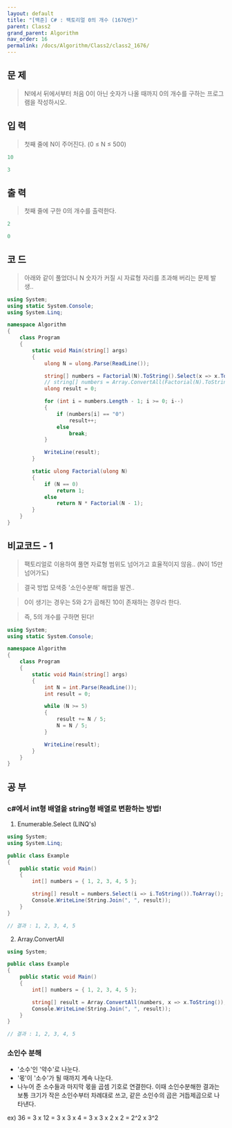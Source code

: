 ```yaml
---
layout: default
title: "[백준] C# : 팩토리얼 0의 개수 (1676번)"
parent: Class2
grand_parent: Algorithm
nav_order: 16
permalink: /docs/Algorithm/Class2/class2_1676/
---
```


## 문 제

> N!에서 뒤에서부터 처음 0이 아닌 숫자가 나올 때까지 0의 개수를 구하는 프로그램을 작성하시오.

## 입 력

> 첫째 줄에 N이 주어진다. (0 ≤ N ≤ 500)

```yaml
10
```

```yaml
3
```

## 출 력

> 첫째 줄에 구한 0의 개수를 출력한다.

```yaml
2
```

```yaml
0
```

## 코 드

> 아래와 같이 풀었더니 N 숫자가 커질 시 자료형 자리를 초과해 버리는 문제 발생..

<div class="code-example" markdown="1">

```csharp
using System;
using static System.Console;
using System.Linq;

namespace Algorithm
{
    class Program
    {
        static void Main(string[] args)
        {
            ulong N = ulong.Parse(ReadLine());

            string[] numbers = Factorial(N).ToString().Select(x => x.ToString()).ToArray();
            // string[] numbers = Array.ConvertAll(Factorial(N).ToString().ToArray(), x => x.ToString());
            ulong result = 0;

            for (int i = numbers.Length - 1; i >= 0; i--)
            {
                if (numbers[i] == "0")
                    result++;
                else
                    break;
            }

            WriteLine(result);
        }

        static ulong Factorial(ulong N)
        {
            if (N == 0)
                return 1;
            else
                return N * Factorial(N - 1);
        }
    }
}
```

</div>

## 비교코드 - 1

> 팩토리얼로 이용하여 풀면 자료형 범위도 넘어가고 효율적이지 않음.. (N이 15만 넘어가도)

> 결국 방법 모색중 '소인수분해' 해법을 발견..

> 0이 생기는 경우는 5와 2가 곱해진 10이 존재하는 경우라 한다.

> 즉, 5의 개수를 구하면 된다!

<div class="code-example" markdown="1">

```csharp
using System;
using static System.Console;

namespace Algorithm
{
    class Program
    {
        static void Main(string[] args)
        {
            int N = int.Parse(ReadLine());
            int result = 0;

            while (N >= 5)
            {
                result += N / 5;
                N = N / 5;
            }

            WriteLine(result);
        }
    }
}
```

</div>

## 공 부

### c#에서 int형 배열을 string형 배열로 변환하는 방법!

1. Enumerable.Select (LINQ's)

<div class="code-example" markdown="1">

```csharp
using System;
using System.Linq;

public class Example
{
    public static void Main()
    {
        int[] numbers = { 1, 2, 3, 4, 5 };

        string[] result = numbers.Select(i => i.ToString()).ToArray();
        Console.WriteLine(String.Join(", ", result));
    }
}

// 결과 : 1, 2, 3, 4, 5
```

2. Array.ConvertAll

<div class="code-example" markdown="1">

```csharp
using System;

public class Example
{
    public static void Main()
    {
        int[] numbers = { 1, 2, 3, 4, 5 };

        string[] result = Array.ConvertAll(numbers, x => x.ToString());
        Console.WriteLine(String.Join(", ", result));
    }
}

// 결과 : 1, 2, 3, 4, 5
```

### 소인수 분해

- '소수'인 '약수'로 나눈다.
- '몫'이 '소수'가 될 때까지 계속 나눈다.
- 나누어 준 소수들과 마지막 몫을 곱셈 기호로 연결한다. 이때 소인수분해한 결과는 보통 크기가 작은 소인수부터 차례대로 쓰고, 같은 소인수의 곱은 거듭제곱으로 나타낸다.

ex) 36 = 3 x 12 = 3 x 3 x 4 = 3 x 3 x 2 x 2 = 2^2 x 3^2
